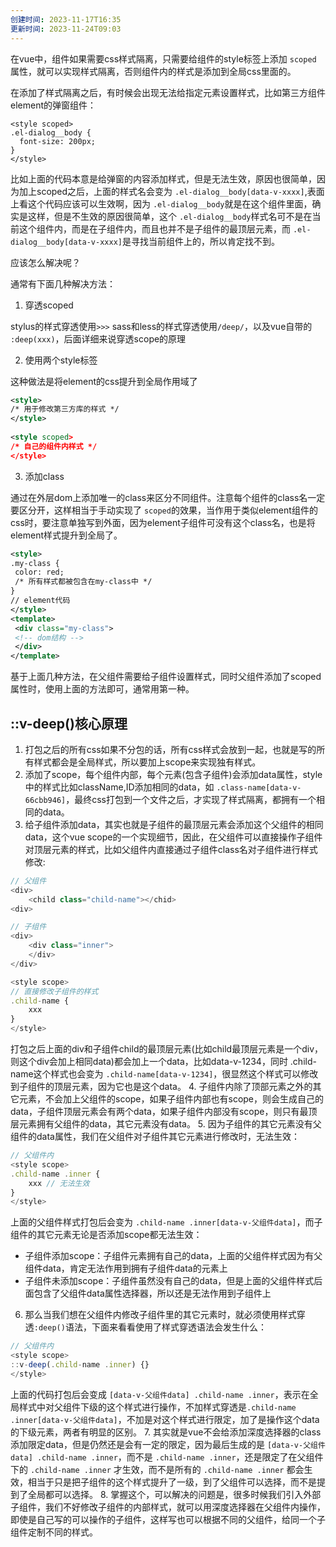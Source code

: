 ```yaml
---
创建时间: 2023-11-17T16:35
更新时间: 2023-11-24T09:03
---
```

在vue中，组件如果需要css样式隔离，只需要给组件的style标签上添加 `scoped` 属性，就可以实现样式隔离，否则组件内的样式是添加到全局css里面的。

在添加了样式隔离之后，有时候会出现无法给指定元素设置样式，比如第三方组件element的弹窗组件：

```vue
<style scoped>
.el-dialog__body {
  font-size: 200px;
}
</style>
```

比如上面的代码本意是给弹窗的内容添加样式，但是无法生效，原因也很简单，因为加上scoped之后，上面的样式名会变为 `.el-dialog__body[data-v-xxxx]`,表面上看这个代码应该可以生效啊，因为 `.el-dialog__body`就是在这个组件里面，确实是这样，但是不生效的原因很简单，这个 `.el-dialog__body`样式名可不是在当前这个组件内，而是在子组件内，而且也并不是子组件的最顶层元素，而 `.el-dialog__body[data-v-xxxx]`是寻找当前组件上的，所以肯定找不到。

应该怎么解决呢？

通常有下面几种解决方法：

1. 穿透scoped

stylus的样式穿透使用`>>>` sass和less的样式穿透使用`/deep/`，以及vue自带的 `:deep(xxx)`，后面详细来说穿透scope的原理

2. 使用两个style标签

这种做法是将element的css提升到全局作用域了

```xml
<style>
/* 用于修改第三方库的样式 */
</style>
 
<style scoped>
/* 自己的组件内样式 */
</style>
```

3. 添加class

通过在外层dom上添加唯一的class来区分不同组件。注意每个组件的class名一定要区分开，这样相当于手动实现了 `scoped`的效果，当作用于类似element组件的css时，要注意单独写到外面，因为element子组件可没有这个class名，也是将element样式提升到全局了。

```xml
<style>
.my-class {
 color: red;
 /* 所有样式都被包含在my-class中 */
}
// element代码
</style>
<template>
 <div class="my-class">
 <!-- dom结构 -->
 </div>
</template>
```

基于上面几种方法，在父组件需要给子组件设置样式，同时父组件添加了scoped属性时，使用上面的方法即可，通常用第一种。

## ::v-deep()核心原理
1. 打包之后的所有css如果不分包的话，所有css样式会放到一起，也就是写的所有样式都会是全局样式，所以要加上scope来实现独有样式。
2. 添加了scope，每个组件内部，每个元素(包含子组件)会添加data属性，style中的样式比如className,ID添加相同的data，如 `.class-name[data-v-66cbb946]`，最终css打包到一个文件之后，才实现了样式隔离，都拥有一个相同的data。
3. 给子组件添加data，其实也就是子组件的最顶层元素会添加这个父组件的相同data，这个vue scope的一个实现细节，因此，在父组件可以直接操作子组件对顶层元素的样式，比如父组件内直接通过子组件class名对子组件进行样式修改:
```js
// 父组件
<div>
	<child class="child-name"></chid>
<div>

// 子组件
<div>
	<div class="inner">
	</div>
</div>

<style scope>
// 直接修改子组件的样式
.child-name {
	xxx
}
</style>
```
打包之后上面的div和子组件child的最顶层元素(比如child最顶层元素是一个div，则这个div会加上相同data)都会加上一个data，比如data-v-1234，同时 .child-name这个样式也会变为 `.child-name[data-v-1234]`，很显然这个样式可以修改到子组件的顶层元素，因为它也是这个data。
4. 子组件内除了顶部元素之外的其它元素，不会加上父组件的scope，如果子组件内部也有scope，则会生成自己的data，子组件顶层元素会有两个data，如果子组件内部没有scope，则只有最顶层元素拥有父组件的data，其它元素没有data。
5. 因为子组件的其它元素没有父组件的data属性，我们在父组件对子组件其它元素进行修改时，无法生效：
```js
// 父组件内
<style scope>
.child-name .inner {
	xxx // 无法生效
}
</style>
```
上面的父组件样式打包后会变为 `.child-name .inner[data-v-父组件data]`，而子组件的其它元素无论是否添加scope都无法生效：
- 子组件添加scope：子组件元素拥有自己的data，上面的父组件样式因为有父组件data，肯定无法作用到拥有子组件data的元素上
- 子组件未添加scope：子组件虽然没有自己的data，但是上面的父组件样式后面包含了父组件data属性选择器，所以还是无法作用到子组件上
6. 那么当我们想在父组件内修改子组件里的其它元素时，就必须使用样式穿透`:deep()`语法，下面来看看使用了样式穿透语法会发生什么：
```js
// 父组件内
<style scope>
::v-deep(.child-name .inner) {}
</style>
```
上面的代码打包后会变成 `[data-v-父组件data] .child-name .inner`，表示在全局样式中对父组件下级的这个样式进行操作，不加样式穿透是`.child-name .inner[data-v-父组件data]`，不加是对这个样式进行限定，加了是操作这个data的下级元素，两者有明显的区别。
7. 其实就是vue不会给添加深度选择器的class添加限定data，但是仍然还是会有一定的限定，因为最后生成的是 `[data-v-父组件data] .child-name .inner`，而不是 `.child-name .inner`，还是限定了在父组件下的 `.child-name .inner` 才生效，而不是所有的 `.child-name .inner` 都会生效，相当于只是把子组件的这个样式提升了一级，到了父组件可以选择，而不是提到了全局都可以选择。
8. 掌握这个，可以解决的问题是，很多时候我们引入外部子组件，我们不好修改子组件的内部样式，就可以用深度选择器在父组件内操作，即使是自己写的可以操作的子组件，这样写也可以根据不同的父组件，给同一个子组件定制不同的样式。